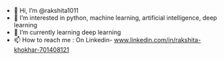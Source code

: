 - 👋 Hi, I’m @rakshita1011
- 👀 I’m interested in python, machine learning, artificial intelligence, deep learning 
- 🌱 I’m currently learning deep learning
- 📫 How to reach me : On Linkedin- www.linkedin.com/in/rakshita-khokhar-701408121

<!---
rakshita1011/rakshita1011 is a ✨ special ✨ repository because its `README.md` (this file) appears on your GitHub profile.
You can click the Preview link to take a look at your changes.
--->
